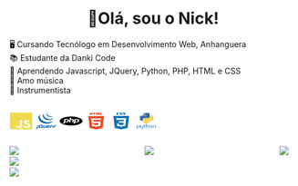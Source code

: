 <h1 align = "center">👋Olá, sou o Nick!</h1>

🖥️ Cursando Tecnólogo em Desenvolvimento Web, Anhanguera <br>
📚 Estudante da Danki Code <br>
🌱 Aprendendo Javascript, JQuery, Python, PHP, HTML e CSS <br>
🎵 Amo música <br>
🎸 Instrumentista <br>
<br>

<div>
    <img align="center" alt="Nick-Js" height="30" width="40" src="https://raw.githubusercontent.com/devicons/devicon/master/icons/javascript/javascript-plain.svg">
    <img align="center" alt="Nick-JQuery" height="30" width="40" src="https://raw.githubusercontent.com/devicons/devicon/master/icons/jquery/jquery-plain-wordmark.svg">
    <img align="center" alt="Nick-PHP" height="30" width="40" src="https://raw.githubusercontent.com/devicons/devicon/master/icons/php/php-plain.svg">
    <img align="center" alt="Nick-HTML" height="30" width="40" src="https://raw.githubusercontent.com/devicons/devicon/master/icons/html5/html5-plain-wordmark.svg">
    <img align="center" alt="Nick-CSS" height="30" width="40" src="https://raw.githubusercontent.com/devicons/devicon/master/icons/css3/css3-plain-wordmark.svg">
    <img align="center" alt="Nick-Python" height="30" width="40" src="https://raw.githubusercontent.com/devicons/devicon/master/icons/python/python-original-wordmark.svg">
    <br>
</div>

##

<img align="left"  width="47%"  src="https://github-readme-stats.vercel.app/api?username=nicchonsanchez&show_icons=true&theme=midnight-purple" />
<img align="left" width="47%" src="https://github-readme-stats.vercel.app/api/top-langs/?username=nicchonsanchez&layout=compact&theme=great-gatsby" />
<div> 
    <a href="https://www.instagram.com/nicchon.sanchez/" target="_blank">
        <img src="https://img.shields.io/badge/-Instagram-blue?style=for-the-badge&logo=instagram&logoColor=white" target="_blank">
    </a>
    <a href="mailto:contato@nicchon.com" target="_blank">
        <img src="https://img.shields.io/badge/-Email-%23333?style=for-the-badge&logo=Mail.Ru&logoColor=white" target="_blank">
    </a>
</div>
<img src="https://media2.giphy.com/media/v1.Y2lkPTc5MGI3NjEx…9naWZfYnlfaWQmY3Q9Zw/NHvv0Bo3oGq1eTBDd1/giphy.gif">